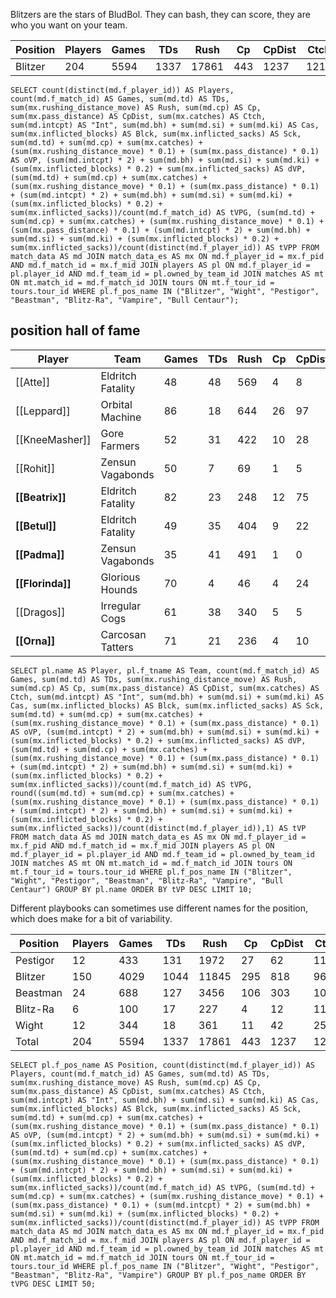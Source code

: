 Blitzers are the stars of BludBol. They can bash, they can score, they are who you want on your team.

| Position  | Players | Games | TDs  | Rush | Cp   | CpDist | Ctch | Int  | Cas  | Blck  | Sck  | oVP    | dVP    | tVPG    | tVPP |
|-----------|---------|-------|------|------|------|--------|------|------|------|-------|------|--------|--------|---------|-----|
| Blitzer   |     204 |  5594 | 1337 | 17861 |  443 |   1237 | 1219 |  150 |  936 | 23118 |  842 | 4908.8 | 6701.6 | 2.07551 | 56.91373 |

```
SELECT count(distinct(md.f_player_id)) AS Players, count(md.f_match_id) AS Games, sum(md.td) AS TDs, sum(mx.rushing_distance_move) AS Rush, sum(md.cp) AS Cp, sum(mx.pass_distance) AS CpDist, sum(mx.catches) AS Ctch, sum(md.intcpt) AS "Int", sum(md.bh) + sum(md.si) + sum(md.ki) AS Cas, sum(mx.inflicted_blocks) AS Blck, sum(mx.inflicted_sacks) AS Sck, sum(md.td) + sum(md.cp) + sum(mx.catches) + (sum(mx.rushing_distance_move) * 0.1) + (sum(mx.pass_distance) * 0.1) AS oVP, (sum(md.intcpt) * 2) + sum(md.bh) + sum(md.si) + sum(md.ki) + (sum(mx.inflicted_blocks) * 0.2) + sum(mx.inflicted_sacks) AS dVP, (sum(md.td) + sum(md.cp) + sum(mx.catches) + (sum(mx.rushing_distance_move) * 0.1) + (sum(mx.pass_distance) * 0.1) + (sum(md.intcpt) * 2) + sum(md.bh) + sum(md.si) + sum(md.ki) + (sum(mx.inflicted_blocks) * 0.2) + sum(mx.inflicted_sacks))/count(md.f_match_id) AS tVPG, (sum(md.td) + sum(md.cp) + sum(mx.catches) + (sum(mx.rushing_distance_move) * 0.1) + (sum(mx.pass_distance) * 0.1) + (sum(md.intcpt) * 2) + sum(md.bh) + sum(md.si) + sum(md.ki) + (sum(mx.inflicted_blocks) * 0.2) + sum(mx.inflicted_sacks))/count(distinct(md.f_player_id)) AS tVPP FROM match_data AS md JOIN match_data_es AS mx ON md.f_player_id = mx.f_pid AND md.f_match_id = mx.f_mid JOIN players AS pl ON md.f_player_id = pl.player_id AND md.f_team_id = pl.owned_by_team_id JOIN matches AS mt ON mt.match_id = md.f_match_id JOIN tours ON mt.f_tour_id = tours.tour_id WHERE pl.f_pos_name IN ("Blitzer", "Wight", "Pestigor", "Beastman", "Blitz-Ra", "Vampire", "Bull Centaur");
```

## position hall of fame

| Player     | Team             | Games | TDs  | Rush | Cp   | CpDist | Ctch | Int  | Cas  | Blck | Sck  | oVP   | dVP  | tVPG    | tVP   |
|------------|------------------|-------|------|------|------|--------|------|------|------|------|------|-------|------|---------|-------|
| [[Atte]]       | Eldritch Fatality |    48 |   48 |  569 |    4 |      8 |   61 |    1 |    1 |  100 |    4 | 170.7 |  27.0 | 4.11875 | 197.7 |
| [[Leppard]]    | Orbital Machine   |    86 |   18 |  644 |   26 |     97 |    8 |    2 |   10 |  226 |    9 | 126.1 |  68.2 | 2.25930 | 194.3 |
| [[KneeMasher]] | Gore Farmers      |    52 |   31 |  422 |   10 |     28 |   33 |    8 |    5 |  162 |    8 | 119.0 |  61.4 | 3.46923 | 180.4 |
| [[Rohit]]      | Zensun Vagabonds  |    50 |    7 |   69 |    1 |      5 |    5 |    1 |   52 |  417 |   17 |  20.4 | 154.4 | 3.49600 | 174.8 |
| **[[Beatrix]]**     | Eldritch Fatality |    82 |   23 |  248 |   12 |     75 |   24 |    4 |    7 |  236 |   15 |  91.3 |  77.2 | 2.05488 | 168.5 |
| **[[Betul]]**       | Eldritch Fatality |    49 |   35 |  404 |    9 |     22 |   37 |    7 |    3 |   97 |    5 | 123.6 |  41.4 | 3.36735 | 165.0 |
| **[[Padma]]**       | Zensun Vagabonds  |    35 |   41 |  491 |    1 |      0 |   45 |    0 |    6 |   99 |    3 | 136.1 |  28.8 | 4.71143 | 164.9 |
| **[[Florinda]]**    | Glorious Hounds   |    70 |    4 |   46 |    4 |     24 |    6 |    3 |   17 |  499 |   17 |  21.0 | 139.8 | 2.29714 | 160.8 |
| [[Dragos]]     | Irregular Cogs    |    61 |   38 |  340 |    5 |      5 |   40 |    2 |    1 |  161 |    5 | 117.5 |  42.2 | 2.61803 | 159.7 |
| **[[Orna]]**        | Carcosan Tatters  |    71 |   21 |  236 |    4 |     10 |   12 |    0 |   10 |  357 |   16 |  61.6 |  97.4 | 2.23944 | 159.0 |

```
SELECT pl.name AS Player, pl.f_tname AS Team, count(md.f_match_id) AS Games, sum(md.td) AS TDs, sum(mx.rushing_distance_move) AS Rush, sum(md.cp) AS Cp, sum(mx.pass_distance) AS CpDist, sum(mx.catches) AS Ctch, sum(md.intcpt) AS "Int", sum(md.bh) + sum(md.si) + sum(md.ki) AS Cas, sum(mx.inflicted_blocks) AS Blck, sum(mx.inflicted_sacks) AS Sck, sum(md.td) + sum(md.cp) + sum(mx.catches) + (sum(mx.rushing_distance_move) * 0.1) + (sum(mx.pass_distance) * 0.1) AS oVP, (sum(md.intcpt) * 2) + sum(md.bh) + sum(md.si) + sum(md.ki) + (sum(mx.inflicted_blocks) * 0.2) + sum(mx.inflicted_sacks) AS dVP, (sum(md.td) + sum(md.cp) + sum(mx.catches) + (sum(mx.rushing_distance_move) * 0.1) + (sum(mx.pass_distance) * 0.1) + (sum(md.intcpt) * 2) + sum(md.bh) + sum(md.si) + sum(md.ki) + (sum(mx.inflicted_blocks) * 0.2) + sum(mx.inflicted_sacks))/count(md.f_match_id) AS tVPG, round((sum(md.td) + sum(md.cp) + sum(mx.catches) + (sum(mx.rushing_distance_move) * 0.1) + (sum(mx.pass_distance) * 0.1) + (sum(md.intcpt) * 2) + sum(md.bh) + sum(md.si) + sum(md.ki) + (sum(mx.inflicted_blocks) * 0.2) + sum(mx.inflicted_sacks))/count(distinct(md.f_player_id)),1) AS tVP FROM match_data AS md JOIN match_data_es AS mx ON md.f_player_id = mx.f_pid AND md.f_match_id = mx.f_mid JOIN players AS pl ON md.f_player_id = pl.player_id AND md.f_team_id = pl.owned_by_team_id JOIN matches AS mt ON mt.match_id = md.f_match_id JOIN tours ON mt.f_tour_id = tours.tour_id WHERE pl.f_pos_name IN ("Blitzer", "Wight", "Pestigor", "Beastman", "Blitz-Ra", "Vampire", "Bull Centaur") GROUP BY pl.name ORDER BY tVP DESC LIMIT 10;
```


Different playbooks can sometimes use different names for the position, which does make for a bit of variability.

| Position  | Players | Games | TDs  | Rush | Cp   | CpDist | Ctch | Int  | Cas  | Blck  | Sck  | oVP    | dVP    | tVPG    |
|-----------|---------|-------|------|------|------|--------|------|------|------|-------|------|--------|--------|---------|
| Pestigor |      12 |   433 |  131 |  1972 |   27 |     62 |  115 |    6 |   87 |  2115 |   64 |  476.4 |  586.0 | 2.45358 | 88.53333 |
| Blitzer  |     150 |  4029 | 1044 | 11845 |  295 |    818 |  964 |  122 |  716 | 17189 |  650 | 3569.3 | 5047.8 | 2.13877 | 57.44733 |
| Beastman |      24 |   688 |  127 |  3456 |  106 |    303 |  104 |   16 |   63 |  1710 |   73 |  712.9 |  510.0 | 1.77747 | 50.95417 |
| Blitz-Ra |       6 |   100 |   17 |   227 |    4 |     12 |   11 |    1 |   12 |   455 |   14 |   55.9 |  119.0 | 1.74900 | 29.15000 |
| Wight    |      12 |   344 |   18 |   361 |   11 |     42 |   25 |    5 |   58 |  1649 |   41 |   94.3 |  438.8 | 1.54971 | 44.42500 |
| Total    |     204 |  5594 | 1337 | 17861 |  443 |   1237 | 1219 |  150 |  936 | 23118 |  842 | 4908.8 | 6701.6 | 2.07551 | 56.91373 |


```
SELECT pl.f_pos_name AS Position, count(distinct(md.f_player_id)) AS Players, count(md.f_match_id) AS Games, sum(md.td) AS TDs, sum(mx.rushing_distance_move) AS Rush, sum(md.cp) AS Cp, sum(mx.pass_distance) AS CpDist, sum(mx.catches) AS Ctch, sum(md.intcpt) AS "Int", sum(md.bh) + sum(md.si) + sum(md.ki) AS Cas, sum(mx.inflicted_blocks) AS Blck, sum(mx.inflicted_sacks) AS Sck, sum(md.td) + sum(md.cp) + sum(mx.catches) + (sum(mx.rushing_distance_move) * 0.1) + (sum(mx.pass_distance) * 0.1) AS oVP, (sum(md.intcpt) * 2) + sum(md.bh) + sum(md.si) + sum(md.ki) + (sum(mx.inflicted_blocks) * 0.2) + sum(mx.inflicted_sacks) AS dVP, (sum(md.td) + sum(md.cp) + sum(mx.catches) + (sum(mx.rushing_distance_move) * 0.1) + (sum(mx.pass_distance) * 0.1) + (sum(md.intcpt) * 2) + sum(md.bh) + sum(md.si) + sum(md.ki) + (sum(mx.inflicted_blocks) * 0.2) + sum(mx.inflicted_sacks))/count(md.f_match_id) AS tVPG, (sum(md.td) + sum(md.cp) + sum(mx.catches) + (sum(mx.rushing_distance_move) * 0.1) + (sum(mx.pass_distance) * 0.1) + (sum(md.intcpt) * 2) + sum(md.bh) + sum(md.si) + sum(md.ki) + (sum(mx.inflicted_blocks) * 0.2) + sum(mx.inflicted_sacks))/count(distinct(md.f_player_id)) AS tVPP FROM match_data AS md JOIN match_data_es AS mx ON md.f_player_id = mx.f_pid AND md.f_match_id = mx.f_mid JOIN players AS pl ON md.f_player_id = pl.player_id AND md.f_team_id = pl.owned_by_team_id JOIN matches AS mt ON mt.match_id = md.f_match_id JOIN tours ON mt.f_tour_id = tours.tour_id WHERE pl.f_pos_name IN ("Blitzer", "Wight", "Pestigor", "Beastman", "Blitz-Ra", "Vampire") GROUP BY pl.f_pos_name ORDER BY tVPG DESC LIMIT 50;
```


